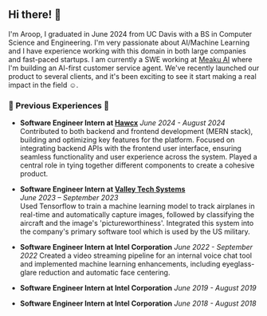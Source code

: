 ## Hi there! 👋

I'm Aroop, I graduated in June 2024 from UC Davis with a BS in Computer Science and Engineering. I'm very passionate about AI/Machine Learning and I have experience working with this domain in both large companies and fast-paced startups. I am currently a SWE working  at [Meaku AI](https://meaku.ai/) where I'm building an AI-first customer service agent.  We've recently launched our product to several clients, and it's been exciting to see it start making a real impact in the field ☺.

### 🔄 Previous Experiences 🔄

- **Software Engineer Intern at [Hawcx](https://www.hawcx.com/)**
  *June 2024 - August 2024*
  Contributed to both backend and frontend development (MERN stack), building and optimizing key features for the platform. Focused on integrating backend APIs with the frontend user interface, ensuring seamless functionality and user experience across the system. Played a central role in tying together different components to create a cohesive product.

- **Software Engineer Intern at [Valley Tech Systems](https://vts-i.com/)**  
  *June 2023 – September 2023*  
  Used Tensorflow to train a machine learning model to track airplanes in real-time and automatically capture images, followed by classifying the aircraft and the image's 'pictureworthiness'. Integrated this system into the company's primary software tool which is used by the US military.

- **Software Engineer Intern at Intel Corporation**
  *June 2022 - September 2022*
  Created a video streaming pipeline for an internal voice chat tool and implemented machine learning enhancements, including eyeglass-glare reduction and automatic face centering.

- **Software Engineer Intern at Intel Corporation**
  *June 2019 - August 2019*

- **Software Engineer Intern at Intel Corporation**
  *June 2018 - August 2018*



<!--
**AroopBiswal/AroopBiswal** is a ✨ _special_ ✨ repository because its `README.md` (this file) appears on your GitHub profile.

Here are some ideas to get you started:

- 🔭 I’m currently working on ...
- 🌱 I’m currently learning ...
- 👯 I’m looking to collaborate on ...
- 🤔 I’m looking for help with ...
- 💬 Ask me about ...
- 📫 How to reach me: ...
- 😄 Pronouns: ...
- ⚡ Fun fact: ...
-->
